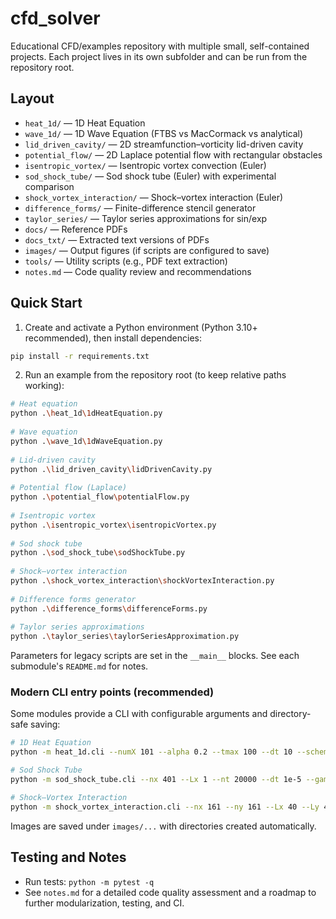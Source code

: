 # cfd_solver

Educational CFD/examples repository with multiple small, self-contained projects. Each project lives in its own subfolder and can be run from the repository root.
 
## Layout
- `heat_1d/` — 1D Heat Equation
- `wave_1d/` — 1D Wave Equation (FTBS vs MacCormack vs analytical)
- `lid_driven_cavity/` — 2D streamfunction–vorticity lid-driven cavity
- `potential_flow/` — 2D Laplace potential flow with rectangular obstacles
- `isentropic_vortex/` — Isentropic vortex convection (Euler)
- `sod_shock_tube/` — Sod shock tube (Euler) with experimental comparison
- `shock_vortex_interaction/` — Shock–vortex interaction (Euler)
- `difference_forms/` — Finite-difference stencil generator
- `taylor_series/` — Taylor series approximations for sin/exp
- `docs/` — Reference PDFs
- `docs_txt/` — Extracted text versions of PDFs
- `images/` — Output figures (if scripts are configured to save)
- `tools/` — Utility scripts (e.g., PDF text extraction)
- `notes.md` — Code quality review and recommendations
 
## Quick Start
1) Create and activate a Python environment (Python 3.10+ recommended), then install dependencies:
 
```bash
pip install -r requirements.txt
```
 
2) Run an example from the repository root (to keep relative paths working):
 
```bash
# Heat equation
python .\heat_1d\1dHeatEquation.py
 
# Wave equation
python .\wave_1d\1dWaveEquation.py
 
# Lid-driven cavity
python .\lid_driven_cavity\lidDrivenCavity.py
 
# Potential flow (Laplace)
python .\potential_flow\potentialFlow.py
 
# Isentropic vortex
python .\isentropic_vortex\isentropicVortex.py
 
# Sod shock tube
python .\sod_shock_tube\sodShockTube.py
 
# Shock–vortex interaction
python .\shock_vortex_interaction\shockVortexInteraction.py
 
# Difference forms generator
python .\difference_forms\differenceForms.py
 
# Taylor series approximations
python .\taylor_series\taylorSeriesApproximation.py
```
 
Parameters for legacy scripts are set in the `__main__` blocks. See each submodule's `README.md` for notes.

### Modern CLI entry points (recommended)
Some modules provide a CLI with configurable arguments and directory-safe saving:

```bash
# 1D Heat Equation
python -m heat_1d.cli --numX 101 --alpha 0.2 --tmax 100 --dt 10 --scheme implicit --save --out images/heat_1d/profiles.png --no-show

# Sod Shock Tube
python -m sod_shock_tube.cli --nx 401 --Lx 1 --nt 20000 --dt 1e-5 --gamma 1.4 --diaphragm 0.5 --Cx 0.4 --pause 500 --save --outdir images/sod

# Shock–Vortex Interaction
python -m shock_vortex_interaction.cli --nx 161 --ny 161 --Lx 40 --Ly 40 --nt 2001 --dt 1e-3 --gamma 1.4 --vortex-gamma 0.125 --save --pause 200 --no-plot
```

Images are saved under `images/...` with directories created automatically.
 
## Testing and Notes
- Run tests: `python -m pytest -q`
- See `notes.md` for a detailed code quality assessment and a roadmap to further modularization, testing, and CI.